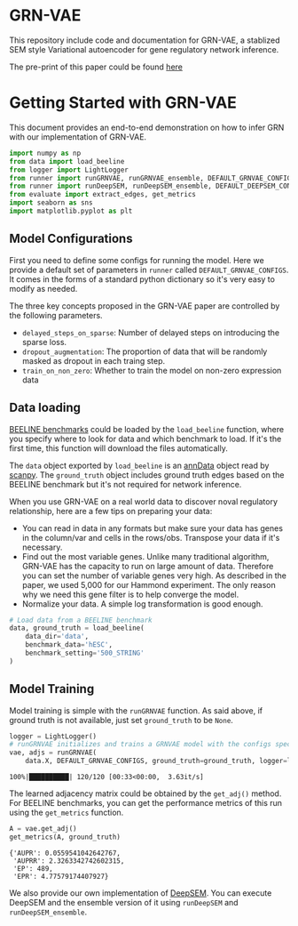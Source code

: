 # GRN-VAE

This repository include code and documentation for GRN-VAE, a stablized SEM style Variational autoencoder for gene regulatory network inference. 

The pre-print of this paper could be found [here](https://bcb.cs.tufts.edu/GRN-VAE/GRNVAE_ISMB_submission.pdf)

# Getting Started with GRN-VAE

This document provides an end-to-end demonstration on how to infer GRN with our implementation of GRN-VAE. 


```python
import numpy as np
from data import load_beeline
from logger import LightLogger
from runner import runGRNVAE, runGRNVAE_ensemble, DEFAULT_GRNVAE_CONFIGS
from runner import runDeepSEM, runDeepSEM_ensemble, DEFAULT_DEEPSEM_CONFIGS
from evaluate import extract_edges, get_metrics
import seaborn as sns
import matplotlib.pyplot as plt
```

## Model Configurations

First you need to define some configs for running the model. Here we provide a default set of parameters in `runner` called `DEFAULT_GRNVAE_CONFIGS`. It comes in the forms of a standard python dictionary so it's very easy to modify as needed. 

The three key concepts proposed in the GRN-VAE paper are controlled by the following parameters. 

- `delayed_steps_on_sparse`: Number of delayed steps on introducing the sparse loss. 
- `dropout_augmentation`: The proportion of data that will be randomly masked as dropout in each traing step.
- `train_on_non_zero`: Whether to train the model on non-zero expression data

## Data loading
[BEELINE benchmarks](https://github.com/Murali-group/Beeline) could be loaded by the `load_beeline` function, where you specify where to look for data and which benchmark to load. If it's the first time, this function will download the files automatically. 

The `data` object exported by `load_beeline` is an [annData](https://anndata.readthedocs.io/en/stable/generated/anndata.AnnData.html#anndata.AnnData) object read by [scanpy](https://scanpy.readthedocs.io/en/stable/). The `ground_truth` object includes ground truth edges based on the BEELINE benchmark but it's not required for network inference. 

When you use GRN-VAE on a real world data to discover noval regulatory relationship, here are a few tips on preparing your data:

- You can read in data in any formats but make sure your data has genes in the column/var and cells in the rows/obs. Transpose your data if it's necessary. 
- Find out the most variable genes. Unlike many traditional algorithm, GRN-VAE has the capacity to run on large amount of data. Therefore you can set the number of variable genes very high. As described in the paper, we used 5,000 for our Hammond experiment. The only reason why we need this gene filter is to help converge the model.
- Normalize your data. A simple log transformation is good enough. 


```python
# Load data from a BEELINE benchmark
data, ground_truth = load_beeline(
    data_dir='data', 
    benchmark_data='hESC', 
    benchmark_setting='500_STRING'
)
```

## Model Training

Model training is simple with the `runGRNVAE` function. As said above, if ground truth is not available, just set `ground_truth` to be `None`.


```python
logger = LightLogger()
# runGRNVAE initializes and trains a GRNVAE model with the configs specified. 
vae, adjs = runGRNVAE(
    data.X, DEFAULT_GRNVAE_CONFIGS, ground_truth=ground_truth, logger=logger)
```

    100%|██████████| 120/120 [00:33<00:00,  3.63it/s]


The learned adjacency matrix could be obtained by the `get_adj()` method. For BEELINE benchmarks, you can get the performance metrics of this run using the `get_metrics` function. 


```python
A = vae.get_adj()
get_metrics(A, ground_truth)
```




    {'AUPR': 0.0559541042642767,
     'AUPRR': 2.3263342742602315,
     'EP': 489,
     'EPR': 4.77579174407927}

We also provide our own implementation of [DeepSEM](https://www.nature.com/articles/s43588-021-00099-8). You can execute DeepSEM and the ensemble version of it using `runDeepSEM` and `runDeepSEM_ensemble`.
